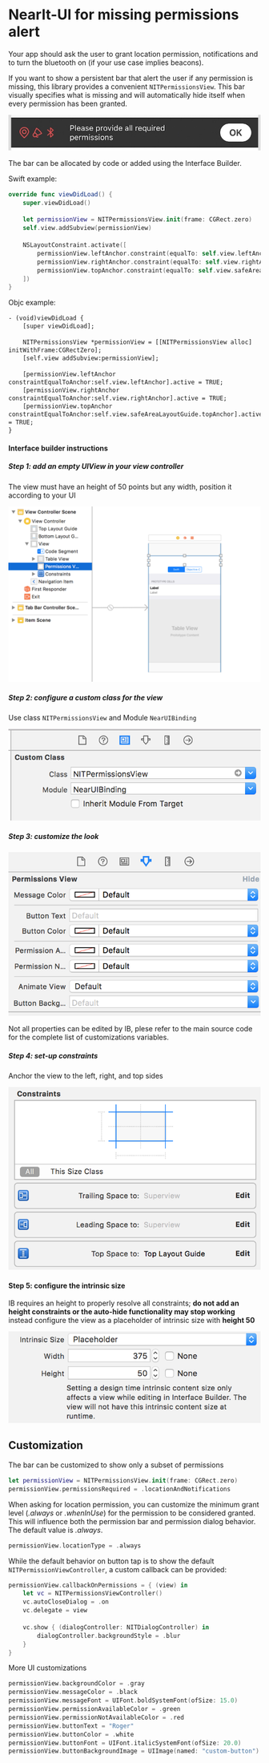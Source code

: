 # NearIt-UI for missing permissions alert

Your app should ask the user to grant location permission, notifications and to turn the bluetooth on (if your use case implies beacons).

If you want to show a persistent bar that alert the user if any permission is missing, this library provides a convenient `NITPermissionsView`.
This bar visually specifies what is missing and will automatically hide itself when every permission has been granted.

![All missing](permissions_bar_all_missing.jpg)

The bar can be allocated by code or added using the Interface Builder.

Swift example:
```swift
override func viewDidLoad() {
    super.viewDidLoad()

    let permissionView = NITPermissionsView.init(frame: CGRect.zero)
    self.view.addSubview(permissionView)

    NSLayoutConstraint.activate([
        permissionView.leftAnchor.constraint(equalTo: self.view.leftAnchor),
        permissionView.rightAnchor.constraint(equalTo: self.view.rightAnchor),
        permissionView.topAnchor.constraint(equalTo: self.view.safeAreaLayoutGuide.topAnchor),
    ])
}
```

Objc example:
```objc
- (void)viewDidLoad {
    [super viewDidLoad];

    NITPermissionsView *permissionView = [[NITPermissionsView alloc] initWithFrame:CGRectZero];
    [self.view addSubview:permissionView];

    [permissionView.leftAnchor constraintEqualToAnchor:self.view.leftAnchor].active = TRUE;
    [permissionView.rightAnchor constraintEqualToAnchor:self.view.rightAnchor].active = TRUE;
    [permissionView.topAnchor constraintEqualToAnchor:self.view.safeAreaLayoutGuide.topAnchor].active = TRUE;
}
```

#### Interface builder instructions

##### Step 1: add an empty UIView in your view controller

The view must have an height of 50 points but any width, position it according to your UI

![Example](step1.png)

##### Step 2: configure a custom class for the view

Use class `NITPermissionsView` and Module `NearUIBinding`

![Example](step2.png)

##### Step 3: customize the look

![Example](step3.png)

Not all properties can be edited by IB, plese refer to the main source code for the complete list of customizations variables.

##### Step 4: set-up constraints 

Anchor the view to the left, right, and top sides

![Example](step4.png)

#### Step 5: configure the intrinsic size 

IB requires an height to properly resolve all constraints; **do not add an height constraints or the auto-hide functionality may stop working** instead configure the view as a placeholder of intrinsic size with **height 50**

![Example](step5.png)


## Customization

The bar can be customized to show only a subset of permissions

```swift
let permissionView = NITPermissionsView.init(frame: CGRect.zero)
permissionView.permissionsRequired = .locationAndNotifications
```

When asking for location permission, you can customize the minimum grant level (*.always* or *.whenInUse*) for the permission to be considered granted. This will influence both the permission bar and permission dialog behavior. The default value is *.always*.

```swift
permissionView.locationType = .always
```

While the default behavior on button tap is to show the default `NITPermissionViewController`, a custom callback can be provided:

```swift
permissionView.callbackOnPermissions = { (view) in
    let vc = NITPermissionsViewController()
    vc.autoCloseDialog = .on
    vc.delegate = view

    vc.show { (dialogController: NITDialogController) in
        dialogController.backgroundStyle = .blur
    }
}
```

More UI customizations

```swift
permissionView.backgroundColor = .gray
permissionView.messageColor = .black
permissionView.messageFont = UIFont.boldSystemFont(ofSize: 15.0)
permissionView.permissionAvailableColor = .green
permissionView.permissionNotAvailableColor = .red
permissionView.buttonText = "Roger"
permissionView.buttonColor = .white
permissionView.buttonFont = UIFont.italicSystemFont(ofSize: 20.0)
permissionView.buttonBackgroundImage = UIImage(named: "custom-button")
```

